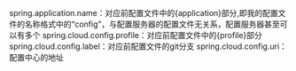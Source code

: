 spring.application.name：对应前配置文件中的{application}部分,即我的配置文件的名称格式中的“config”，与配置服务器的配置文件无关系，配置服务器甚至可以有多个
spring.cloud.config.profile：对应前配置文件中的{profile}部分
spring.cloud.config.label：对应前配置文件的git分支
spring.cloud.config.uri：配置中心的地址